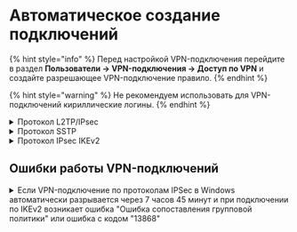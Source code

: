 # Автоматическое создание подключений

{% hint style="info" %}
Перед настройкой VPN-подключения перейдите в раздел **Пользователи -> VPN-подключения -> Доступ по VPN** и создайте разрешающее VPN-подключение правило. 
{% endhint %}

{% hint style="warning" %}
Не рекомендуем использовать для VPN-подключений кириллические логины.
{% endhint %}

<details>

<summary>Протокол L2TP/IPsec</summary>

**Важно:** L2TP IPsec клиенты, находящиеся за одним NAT'ом, могут испытывать проблемы подключения? если их более одного. Решить проблему может помочь [инструкция](https://docs.microsoft.com/en-us/troubleshoot/windows-server/networking/configure-l2tp-ipsec-server-behind-nat-t-device). Рекомендуем вместо L2TP IPsec использовать IKEv2 IPsec.

Запустите следующий скрипт PowerShell для автоматического создания подключения на компьютерах пользователей с Windows 8.1 и 10. Для этого скачайте готовые скрипты подключения сервера из раздела **Пользователи -> VPN-подключения -> Основное**.

Подключение будет создано со следующими параметрами:

1. Протокол **L2TP/IPsec** с использованием PSK-ключа;
2.  Параметр **Использовать основной шлюз в удаленной сети** выключен.

    Доступ к локальным сетям того же класса, что были получены для VPN-подключения по умолчанию в Windows 7 и 10, будет осуществляться через VPN-подключение, поэтому дополнительных маршрутов создавать не нужно (если не используются разные классы сетей в локальной сети офиса).

Создайте файл с именем **ideco\_ngfw\_l2tp.ps1** (в Блокноте или редакторе Windows PowerShell ISE) и скопируйте в него следующий текст:

```
### Ideco NGFW L2TP/IPsec connection ###
param([switch]$Elevated)
$currentUser = New-Object Security.Principal.WindowsPrincipal $([Security.Principal.WindowsIdentity]::GetCurrent())
if (!$currentUser.IsInRole([Security.Principal.WindowsBuiltinRole]::Administrator))  {
  if (!$elevated) {
    Start-Process `
            powershell.exe `
            -Verb RunAs `
            -ArgumentList ('-noprofile -noexit -file "{0}" -elevated' -f ( $myinvocation.MyCommand.Definition ))
  }
  exit
}
Enable-NetFirewallRule -Group "@FirewallAPI.dll,-28502"
Add-VpnConnection `
    -Force `
    -Name "Ideco NGFW L2TP VPN" `
    -TunnelType L2TP `
    -ServerAddress my.domain.com `
    -L2tpPsk "XXXXXXXXXXXXXXXXXXXXXXXXXXXXXXXX" `
    -EncryptionLevel "Required" `
    -AuthenticationMethod MSChapV2 `
    -SplitTunneling $False `
    -DnsSuffix activedirectory.domain `
    -RememberCredential
```

**Поменяйте в нем необходимые параметры на соответствующие вашим настройкам:**

* **Ideco NGFW L2TP VPN** - имя подключения в системе (может быть произвольным);
* **my.domain.com** - домен или IP-адрес основного внешнего интерфейса Ideco NGFW;
* **XXXXXXXXXXXXXXXXXXXXXXXXXXXXXXXX** - PSK-ключ вашего сервера;
* **activedirectory.domain** - ваш домен Active Directory (Если есть. Если его нет, нужно удалить эту строчку из скрипта).

**Запустить скрипт на компьютере пользователя можно из контекстного меню файла "Выполнить с помощью PowerShell". Нажмите "Ок" в диалоге повышения прав (они требуются для разрешения доступа к общим файлам и принтерам).**

После этого в системе будет создано подключение, а также включен общий доступ к файлам и принтерам для всех сетей (иначе доступ к файловым ресурсам в локальной сети может быть невозможен).

Пользователю при первой авторизации необходимо ввести свой логин/пароль.

**Возможные ошибки при выполнении скрипта**

* При появлении ошибки "Выполнение сценариев отключено в этой системе" нужно включить выполнение сценариев, выполнив команду в PowerShell: `Set-ExecutionPolicy Unrestricted`.

</details>

<details>

<summary>Протокол SSTP</summary>

Запустите следующий скрипт PowerShell для автоматического создания подключения на компьютерах пользователей с Windows 8.1 и 10. Для этого скачайте готовый скрипт из раздела **Пользователи -> VPN-подключения -> Основное**.

**Подключение будет создано со следующими параметрами:**

1. Протокол **SSTP** с использованием PSK-ключа;
2.  Параметр **Использовать основной шлюз в удаленной сети** выключен.

    Доступ к локальным сетям того же класса, что были получены для VPN-подключения по умолчанию в Windows 7 и 10, будет осуществляться через VPN-подключение, поэтому дополнительных маршрутов создавать не нужно (если не используются разные классы сетей в локальной сети офиса).

Создайте текстовый файл с именем **ideco\_ngfw\_sstp.ps1** (в Блокноте или редакторе Windows PowerShell ISE) и скопируйте туда следующий текст:

```
### Ideco NGFW SSTP connection ###
param([switch]$Elevated)
$currentUser = New-Object Security.Principal.WindowsPrincipal $([Security.Principal.WindowsIdentity]::GetCurrent())
if (!$currentUser.IsInRole([Security.Principal.WindowsBuiltinRole]::Administrator))  {
  if (!$elevated) {
    Start-Process `
            powershell.exe `
            -Verb RunAs `
            -ArgumentList ('-noprofile -noexit -file "{0}" -elevated' -f ( $myinvocation.MyCommand.Definition ))
  }
  exit
}
Enable-NetFirewallRule -Group "@FirewallAPI.dll,-28502"
Add-VpnConnection `
    -Force `
    -Name "Ideco NGFW SSTP VPN" `
    -TunnelType SSTP `
    -ServerAddress my.domain.com:4443 `
    -EncryptionLevel "Required" `
    -AuthenticationMethod MSChapV2 `
    -SplitTunneling $False `
    -DnsSuffix activedirectory.domain `
    -RememberCredential
```

**Поменяйте в нем необходимые параметры на соответствующие вашим настройкам:**

1. **Ideco NGFW SSTP VPN** - имя подключения в системе (может быть произвольным);
2. **my.domain. com:4443** - домен внешнего интерфейса Ideco NGFW и порт, на котором включили SSTP;
3. **activedirectory.domain** - ваш домен Active Directory (если домена нет, нужно удалить эту строчку из скрипта).

**Запустить скрипт на компьютере пользователя можно из контекстного меню файла "Выполнить с помощью PowerShell". Нажмите "Ок" в диалоге повышения прав (они требуются для разрешения доступа к общим файлам и принтерам).**

После этого подключение в системе будет создано, а также включен общий доступ к файлам и принтерам для всех сетей (иначе доступ к файловым ресурсам в локальной сети может быть невозможен).

Пользователю при первой авторизации необходимо ввести свой логин/пароль.

**Возможные ошибки при выполнении скрипта**

При ошибке "Выполнение сценариев отключено в этой системе", нужно включить выполнение сценариев, выполнив команду в PowerShell: `Set-ExecutionPolicy Unrestricted`.

</details>

<details>

<summary>Протокол IPsec IKEv2</summary>

Запустить скрипт PowerShell для автоматического создания подключения на компьютерах пользователей с Windows 8.1 и 10, скачав готовый скрипт из раздела **Пользователи -> VPN-подключение -> Основное**.

Перед настройкой подключения по протоколу IKEv2 установите корневой сертификат NGFW на устройство пользователя. Скачать сертификат можно одним из способов:

*   В личном кабинете, введя логин/пароль пользователя:

    <img align="left" src="/.gitbook/assets/ubuntu16.png" alt="" data-size="original">
    
*   В разделе **Сервисы -> Сертификаты**:

    <img align="left" src="/.gitbook/assets/certificates2.png" alt="" data-size="original">

Корневой сертификат потребуется для настройки подключения рабочей станции пользователя, если не был получен корневой сертификат через Let\`s Encrypt. \
Если для VPN-подключения используется сертификат, выданный Let\`s Encrypt, установка корневого сертификата на устройство не требуется.

**Подключение с помощью скрипта будет создано со следующими параметрами:**

1. Протокол IKEv2;
2. Параметр **Использовать основной шлюз в удаленной сети** выключен. Доступ к локальным сетям того же класса, что были получены для VPN-подключения по умолчанию в Windows 7 и 10, будет осуществляться через VPN-подключение, поэтому дополнительных маршрутов создавать не нужно (если не используются разные классы сетей в локальной сети офиса).

Создайте текстовый файл с именем **ideco\_ngfw\_ikev2.ps1** (в Блокноте или редакторе Windows PowerShell ISE) и скопируйте туда следующий текст:

```
### Ideco NGFW IKEv2 connection ###
param([switch]$Elevated)
$currentUser = New-Object Security.Principal.WindowsPrincipal $([Security.Principal.WindowsIdentity]::GetCurrent())
if (!$currentUser.IsInRole([Security.Principal.WindowsBuiltinRole]::Administrator))  {
  if (!$elevated) {
    Start-Process \`
            powershell.exe `
            -Verb RunAs `
            -ArgumentList ('-noprofile -noexit -file "{0}" -elevated' -f ( $myinvocation.MyCommand.Definition ))
  }
  exit
}
Enable-NetFirewallRule -Group "@FirewallAPI.dll,-28502"
Add-VpnConnection `
    -Force `
    -Name "Ideco NGFW IKEv2 VPN" `
    -TunnelType IKEv2 `
    -ServerAddress my.domain.com `
    -EncryptionLevel "Required" `
    -AuthenticationMethod EAP `
    -SplitTunneling $False `
    -DnsSuffix activedirectory.domain `
    -RememberCredential
```

**Поменяйте в нем необходимые параметры на соответствующие вашим настройкам:**

1. `Ideco NGFW IKEv2 VPN` - название подключения в системе (может быть произвольным);
2. `my.domain.com` - домен внешнего интерфейса Ideco NGFW (А-запись для домена должна ссылаться на IP-адрес внешнего интерфейса Ideco NGFW);
3. `activedirectory.domain` - ваш домен Active Directory (если его нет, нужно удалить эту строчку из скрипта).

Запустить скрипт на компьютере пользователя можно из контекстного меню файла "Выполнить с помощью PowerShell". Нажмите "Ок" в диалоге повышения прав (они требуются для разрешения доступа к общим файлам и принтерам).

После этого подключение в системе будет создано, а также включен общий доступ к файлам и принтерам для всех сетей (иначе доступ к общим папкам в локальной сети будет невозможен).

При первой авторизации необходимо ввести логин/пароль пользователя.

**Возможные ошибки при выполнении скрипта**

При появлении ошибки "Выполнение сценариев отключено в этой системе" нужно включить выполнение сценариев, выполнив команду в PowerShell: `Set-ExecutionPolicy Unrestricted`.

</details>

## Ошибки работы VPN-подключений

<details>

<summary>Если VPN-подключение по протоколам IPSeс в Windows автоматически разрывается через 7 часов 45 минут и при подключении по IKEv2 возникает ошибка "Ошибка сопоставления групповой политики" или ошибка с кодом "13868"</summary>

Для восстановления связи подойдут следующие действия:

1\. Переподключите соединение. Оно восстановится, но через 7 часов 45 минут вновь будет автоматически разорвано. Если требуется, чтобы подключение не разрывалось автоматически, то выполните действия из следующего пункта.

2\. Внесите изменения в реестр:

* Откройте **Редактор реестра**;
* Перейдите по пути `HKEY_LOCAL_MACHINE\SYSTEM\CurrentControlSet\Services\RasMan\Parameters`;
* Нажмите правой кнопкой мыши по параметру с именем **NegotiateDH2048\_AES256** и нажмите **Изменить**;
* В строке **Значение** укажите значение `1`:

<img src="/.gitbook/assets/windows-vpn.png" alt="" data-size="original">

* Нажмите **OK**;
* Перезагрузите Windows;

    Если параметра с именем **NegotiateDH2048\_AES256** нет, то создайте его. Для этого:
* Нажмите правой кнопкой мыши по свободному месту реестра в **Parameters** и выберите **Создать -> DWORD**:

<img src="/.gitbook/assets/windows-vpn2.png" alt="" data-size="original">

* Задайте имя **NegotiateDH2048\_AES256**;
* Нажмите правой кнопкой мыши по созданному файлу и выберите **Изменить**:

<img src="/.gitbook/assets/windows-vpn3.png" alt="" data-size="original">

* В строке **Значение** укажите значение `1`:

<img src="/.gitbook/assets/windows-vpn4.png" alt="" data-size="original">

* Нажмите **OK**.

3\. Перезагрузите Windows.

</details>
